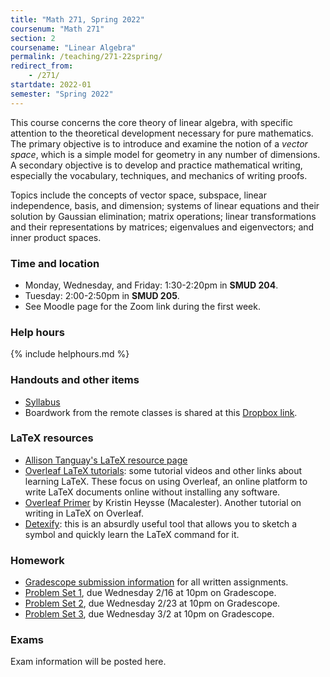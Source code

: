 ```yaml
---
title: "Math 271, Spring 2022"
coursenum: "Math 271"
section: 2
coursename: "Linear Algebra"
permalink: /teaching/271-22spring/
redirect_from:
    - /271/
startdate: 2022-01
semester: "Spring 2022"
---
```


This course concerns the core theory of linear algebra, with specific attention to the theoretical development necessary for pure mathematics. The primary objective is to introduce and examine the notion of a *vector space*, which is a simple model for geometry in any number of dimensions. A secondary objective is to develop and practice mathematical writing, especially the vocabulary, techniques, and mechanics of writing proofs.

Topics include the concepts of vector space, subspace, linear independence, basis, and dimension; systems of linear equations and their solution by Gaussian elimination; matrix operations; linear transformations and their representations by matrices; eigenvalues and eigenvectors; and inner product spaces. 

### Time and location
* Monday, Wednesday, and Friday: 1:30-2:20pm in **SMUD 204**.
* Tuesday: 2:00-2:50pm in **SMUD 205**.
* See Moodle page for the Zoom link during the first week.

### Help hours

{% include helphours.md %}
    

### Handouts and other items

*   [Syllabus](handouts/syllabus.pdf)
*   Boardwork from the remote classes is shared at this [Dropbox link](https://www.dropbox.com/sh/jdroz3shx0drhyc/AABEzfYS6E_MwbbvHf2C9_iqa?dl=0).

### LaTeX resources

*   [Allison Tanguay's LaTeX resource page](https://www.amherst.edu/people/facstaff/atanguay/latex)
*   [Overleaf LaTeX tutorials](https://www.overleaf.com/learn/latex/Tutorials): some tutorial videos and other links about learning LaTeX. These focus on using Overleaf, an online platform to write LaTeX documents online without installing any software.
*   [Overleaf Primer](handouts/OverleafPrimer.pdf) by Kristin Heysse (Macalester). Another tutorial on writing in LaTeX on Overleaf.
*   [Detexify](http://detexify.kirelabs.org/classify.html): this is an absurdly useful tool that allows you to sketch a symbol and quickly learn the LaTeX command for it.

### Homework

* [Gradescope submission information](handouts/gsinfo.pdf) for all written assignments.
* [Problem Set 1](psets/pset1.pdf), due Wednesday 2/16 at 10pm on Gradescope.
* [Problem Set 2](psets/pset2.pdf), due Wednesday 2/23 at 10pm on Gradescope.
* [Problem Set 3](psets/pset3.pdf), due Wednesday 3/2 at 10pm on Gradescope.
<!--psets-->

### Exams

Exam information will be posted here.
